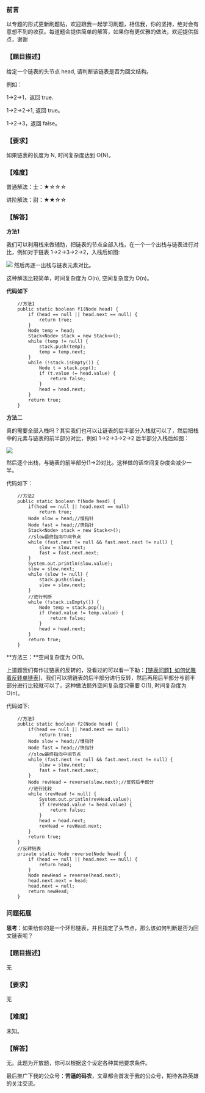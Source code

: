 ### 前言

以专题的形式更新刷题贴，欢迎跟我一起学习刷题，相信我，你的坚持，绝对会有意想不到的收获。每道题会提供简单的解答，如果你有更优雅的做法，欢迎提供指点，谢谢

### 【题目描述】

给定一个链表的头节点 head, 请判断该链表是否为回文结构。

例如：

1->2->1，返回 true.

1->2->2->1, 返回 true。

1->2->3，返回 false。

### 【要求】

如果链表的长度为 N, 时间复杂度达到 O(N)。

### 【难度】

普通解法：士：★☆☆☆

进阶解法：尉：★★☆☆

### 【解答】

**方法1**

我们可以利用栈来做辅助，把链表的节点全部入栈，在一个一个出栈与链表进行对比，例如对于链表 1->2->3->2->2，入栈后如图:

![](https://user-gold-cdn.xitu.io/2019/2/24/1691ed38f4fe6936?w=328&h=325&f=png&s=19562)
然后再逐一出栈与链表元素对比。

这种解法比较简单，时间复杂度为 O(n), 空间复杂度为 O(n)。



**代码如下**


```   
    //方法1
    public static boolean f1(Node head) {
        if (head == null || head.next == null) {
            return true;
        }
        Node temp = head;
        Stack<Node> stack = new Stack<>();
        while (temp != null) {
            stack.push(temp);
            temp = temp.next;
        }
        while (!stack.isEmpty()) {
            Node t = stack.pop();
            if (t.value != head.value) {
                return false;
            }
            head = head.next;
        }
        return true;
    }
```

**方法二**

真的需要全部入栈吗？其实我们也可以让链表的后半部分入栈就可以了，然后把栈中的元素与链表的前半部分对比，例如 1->2->3->2->2 后半部分入栈后如图：

![](https://user-gold-cdn.xitu.io/2019/2/24/1691ed3a6a9b6433?w=341&h=314&f=png&s=17911)

然后逐个出栈，与链表的前半部分(1->2)对比。这样做的话空间复杂度会减少一半。

代码如下：

```
    //方法2
    public static boolean f(Node head) {
        if(head == null || head.next == null)
            return true;
        Node slow = head;//慢指针
        Node fast = head;//快指针
        Stack<Node> stack = new Stack<>();
        //slow最终指向中间节点
        while (fast.next != null && fast.next.next != null) {
            slow = slow.next;
            fast = fast.next.next;
        }
        System.out.println(slow.value);
        slow = slow.next;
        while (slow != null) {
            stack.push(slow);
            slow = slow.next;
        }
        //进行判断
        while (!stack.isEmpty()) {
            Node temp = stack.pop();
            if (head.value != temp.value) {
                return false;
            }
            head = head.next;
        }
        return true;
    }
```
**方法三：**空间复杂度为 O(1)。

上道题我们有作过链表的反转的，没看过的可以看一下勒：[【链表问题】如何优雅着反转单链表](https://mp.weixin.qq.com/s?__biz=MzUxNzg0MDc1Mg==&mid=2247484857&idx=2&sn=e02aef30d1ec07df8ff6436c6f0e8518&chksm=f9934fa6cee4c6b007c7888358ea84d7bb929c0574ff6f233c49e669c4c13556c19f4f12cb77&token=1249924209&lang=zh_CN#rd/)]，我们可以把链表的后半部分进行反转，然后再用后半部分与前半部分进行比较就可以了。这种做法额外空间复杂度只需要 O(1), 时间复杂度为 O(n)。

代码如下:

```
    //方法3
    public static boolean f2(Node head) {
        if(head == null || head.next == null)
            return true;
        Node slow = head;//慢指针
        Node fast = head;//快指针
        //slow最终指向中间节点
        while (fast.next != null && fast.next.next != null) {
            slow = slow.next;
            fast = fast.next.next;
        }
        Node revHead = reverse(slow.next);//反转后半部分
        //进行比较
        while (revHead != null) {
            System.out.println(revHead.value);
            if (revHead.value != head.value) {
                return false;
            }
            head = head.next;
            revHead = revHead.next;
        }
        return true;
    }
    //反转链表
    private static Node reverse(Node head) {
        if (head == null || head.next == null) {
            return head;
        }
        Node newHead = reverse(head.next);
        head.next.next = head;
        head.next = null;
        return newHead;
    }
```




### 问题拓展

**思考**：如果给你的是一个环形链表，并且指定了头节点，那么该如何判断是否为回文链表呢？

### 【题目描述】

无


### 【要求】

无


### 【难度】

未知。

### 【解答】

无。此题为开放题，你可以根据这个设定各种其他要求条件。

最后推广下我的公众号：**苦逼的码农**，文章都会首发于我的公众号，期待各路英雄的关注交流。
